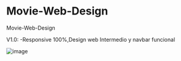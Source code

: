# Movie-Web-Design
Movie-Web-Design

V1.0:
-Responsive 100%,Design web Intermedio y navbar funcional

![image](https://github.com/JrSamCode/Movie-Web-Design/assets/148598614/ce31f316-d11e-40ba-a642-7f30cd8ad280)

